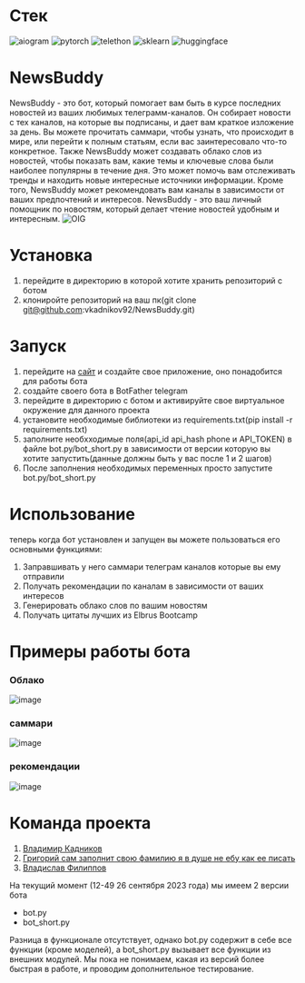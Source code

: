 # Стек
![aiogram](https://img.shields.io/badge/aiogram-Used-blue)
![pytorch](https://img.shields.io/badge/pytorch-Used-yellow)
![telethon](https://img.shields.io/badge/telethon-Used-green)
![sklearn](https://img.shields.io/badge/sklearn-Used-orange)
![huggingface](https://img.shields.io/badge/huggingface-Used-purple)
# NewsBuddy
NewsBuddy - это бот, который помогает вам быть в курсе последних новостей из ваших любимых телеграмм-каналов. Он собирает новости с тех каналов, на которые вы подписаны, и дает вам краткое изложение за день. Вы можете прочитать саммари, чтобы узнать, что происходит в мире, или перейти к полным статьям, если вас заинтересовало что-то конкретное. Также NewsBuddy может создавать облако слов из новостей, чтобы показать вам, какие темы и ключевые слова были наиболее популярны в течение дня. Это может помочь вам отслеживать тренды и находить новые интересные источники информации. Кроме того, NewsBuddy может рекомендовать вам каналы в зависимости от ваших предпочтений и интересов. NewsBuddy - это ваш личный помощник по новостям, который делает чтение новостей удобным и интересным.
![OIG](https://github.com/vkadnikov92/NewsBuddy/assets/115892397/6b436e33-d153-4e3d-bf9f-7fd06f93adbe)

# Установка 
1. перейдите в директорию в которой хотите хранить репозиторий с ботом
2. клониройте репозиторий на ваш пк(git clone git@github.com:vkadnikov92/NewsBuddy.git)
# Запуск 
1. перейдите на [сайт](https://my.telegram.org/auth) и создайте свое приложение, оно понадобится для работы бота
2. создайте своего бота в BotFather telegram 
3. перейдите в директорию с ботом и активируйте свое виртуальное окружение для данного проекта
4. установите необходимые библиотеки из requirements.txt(pip install -r requirements.txt)
5. заполните необхходимые поля(api_id api_hash phone и API_TOKEN) в файле bot.py/bot_short.py в зависимости от версии которую вы хотите запустить(данные должны быть у вас после 1 и 2 шагов)
6. После заполнения необходимых переменных просто запустите bot.py/bot_short.py
# Использование 
теперь когда бот установлен и запущен вы можете пользоваться его основными функциями:
1. Заправшивать у него саммари телеграм каналов которые вы ему отправили
2. Получать рекомендации по каналам в зависимости от ваших интересов
3. Генерировать облако слов по вашим новостям
4. Получать цитаты лучших из Elbrus Bootcamp
# Примеры работы бота 
### Облако

![image](https://github.com/vkadnikov92/NewsBuddy/assets/115892397/5b969616-7a31-4d38-88b6-da85f4291f0e)

### саммари
![image](https://github.com/vkadnikov92/NewsBuddy/assets/115892397/d258e1ab-86e0-451f-8afe-8ef76cbbabca)

### рекомендации

![image](https://github.com/vkadnikov92/NewsBuddy/assets/115892397/a4e381a0-970a-4189-9557-ec28031c8fef)
# Команда проекта
1. [Владимир Кадников]([https://github.com/AntNikYab](https://github.com/vkadnikov92))
2. [Григорий сам заполнит свою фамилию я в душе не ебу как ее писать]([https://github.com/Vikaska031](https://github.com/Rzhischev))
3. [Владислав Филиппов]([https://github.com/veidlink](https://github.com/Vlad1slawoo))




На текущий момент (12-49 26 сентября 2023 года) мы имеем 2 версии бота
- bot.py
- bot_short.py

Разница в функционале отсутствует, однако bot.py содержит в себе все функции (кроме моделей), а bot_short.py вызывает все функции из внешних модулей. 
Мы пока не понимаем, какая из версий более быстрая в работе, и проводим дополнительное тестирование. 
